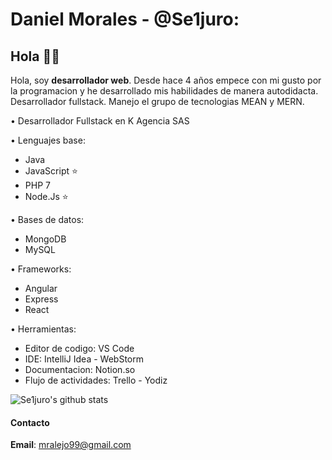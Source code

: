 # Daniel Morales - @Se1juro:

## Hola 👨‍💻

Hola, soy **desarrollador web**.
Desde hace 4 años empece con mi gusto por la programacion y he desarrollado mis habilidades de manera autodidacta.
Desarrollador fullstack.
Manejo el grupo de tecnologias MEAN y MERN.

• Desarrollador Fullstack en K Agencia SAS

• Lenguajes base:

  - Java
  - JavaScript ⭐
  - PHP 7
  - Node.Js ⭐
  
• Bases de datos:

  - MongoDB
  - MySQL
  
• Frameworks:
  
  - Angular
  - Express
  - React
  
• Herramientas:

  - Editor de codigo: VS Code
  - IDE: IntelliJ Idea - WebStorm
  - Documentacion: Notion.so
  - Flujo de actividades: Trello - Yodiz

![Se1juro's github stats](https://github-readme-stats.vercel.app/api?username=Se1juro&show_icons=true&theme=radical)

#### Contacto 

**Email**: mralejo99@gmail.com 
